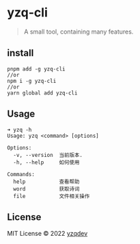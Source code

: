 # yzq-cli

> A small tool, containing many features.

## install

```shell
pnpm add -g yzq-cli
//or
npm i -g yzq-cli
//or 
yarn global add yzq-cli
```

## Usage

```text
➜ yzq -h
Usage: yzq <command> [options]

Options:
  -v, --version  当前版本.
  -h, --help     如何使用

Commands:
  help           查看帮助
  word           获取诗词
  file           文件相关操作
```

## License

MIT License © 2022 [yzqdev](https://github.com/yzqdev)
